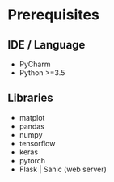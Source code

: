 # Prerequisites

## IDE / Language
* PyCharm
* Python >=3.5

## Libraries
* matplot
* pandas
* numpy
* tensorflow
* keras
* pytorch
* Flask | Sanic (web server)


